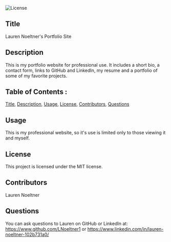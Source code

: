 ![License](https://img.shields.io/badge/License-MIT-red)
 
## Title
 
Lauren Noeltner's Portfolio Site
 
## Description
 
This is my portfolio website for professional use. It includes a short bio, a contact form, links to GitHub and LinkedIn, my resume and a portfolio of some of my favorite projects.
 
## Table of Contents :
 
[Title](#Title),
[Description](#Description),
[Usage](#Usage),
[License](#License),
[Contributors](#Contributors),
[Questions](#Questions)

 
## Usage
 
This is my professional website, so it's use is limited only to those viewing it and myself.
 
## License
 
This project is licensed under the MIT license.
 
## Contributors
 
Lauren Noeltner
 
## Questions
 
You can ask questions to Lauren on GitHub or LinkedIn at: https://www.github.com/LNoeltner1 or https://www.linkedin.com/in/lauren-noeltner-102b731a0/
 

